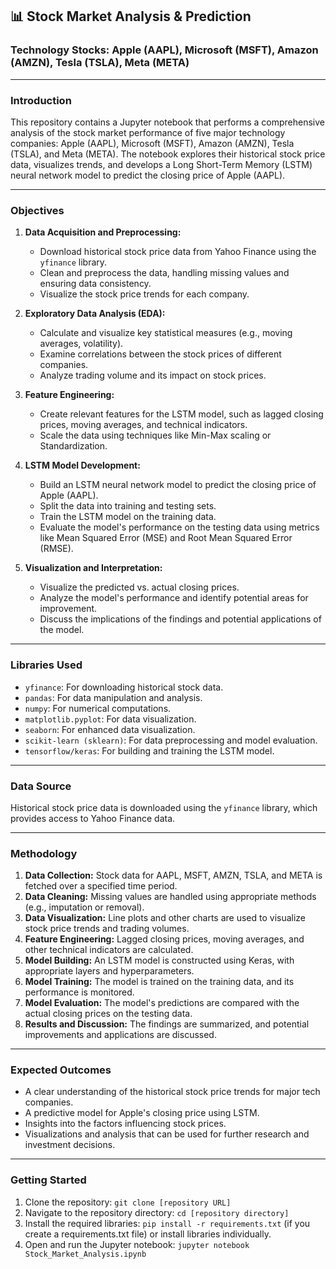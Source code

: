 ## 📊 Stock Market Analysis & Prediction

### Technology Stocks: Apple (AAPL), Microsoft (MSFT), Amazon (AMZN), Tesla (TSLA), Meta (META)

---

### Introduction

This repository contains a Jupyter notebook that performs a comprehensive analysis of the stock market performance of five major technology companies: Apple (AAPL), Microsoft (MSFT), Amazon (AMZN), Tesla (TSLA), and Meta (META). The notebook explores their historical stock price data, visualizes trends, and develops a Long Short-Term Memory (LSTM) neural network model to predict the closing price of Apple (AAPL).

---

### Objectives

1.  **Data Acquisition and Preprocessing:**
    * Download historical stock price data from Yahoo Finance using the `yfinance` library.
    * Clean and preprocess the data, handling missing values and ensuring data consistency.
    * Visualize the stock price trends for each company.

2.  **Exploratory Data Analysis (EDA):**
    * Calculate and visualize key statistical measures (e.g., moving averages, volatility).
    * Examine correlations between the stock prices of different companies.
    * Analyze trading volume and its impact on stock prices.

3.  **Feature Engineering:**
    * Create relevant features for the LSTM model, such as lagged closing prices, moving averages, and technical indicators.
    * Scale the data using techniques like Min-Max scaling or Standardization.

4.  **LSTM Model Development:**
    * Build an LSTM neural network model to predict the closing price of Apple (AAPL).
    * Split the data into training and testing sets.
    * Train the LSTM model on the training data.
    * Evaluate the model's performance on the testing data using metrics like Mean Squared Error (MSE) and Root Mean Squared Error (RMSE).

5.  **Visualization and Interpretation:**
    * Visualize the predicted vs. actual closing prices.
    * Analyze the model's performance and identify potential areas for improvement.
    * Discuss the implications of the findings and potential applications of the model.

---

### Libraries Used

* `yfinance`: For downloading historical stock data.
* `pandas`: For data manipulation and analysis.
* `numpy`: For numerical computations.
* `matplotlib.pyplot`: For data visualization.
* `seaborn`: For enhanced data visualization.
* `scikit-learn (sklearn)`: For data preprocessing and model evaluation.
* `tensorflow/keras`: For building and training the LSTM model.

---

### Data Source

Historical stock price data is downloaded using the `yfinance` library, which provides access to Yahoo Finance data.

---

### Methodology

1.  **Data Collection:** Stock data for AAPL, MSFT, AMZN, TSLA, and META is fetched over a specified time period.
2.  **Data Cleaning:** Missing values are handled using appropriate methods (e.g., imputation or removal).
3.  **Data Visualization:** Line plots and other charts are used to visualize stock price trends and trading volumes.
4.  **Feature Engineering:** Lagged closing prices, moving averages, and other technical indicators are calculated.
5.  **Model Building:** An LSTM model is constructed using Keras, with appropriate layers and hyperparameters.
6.  **Model Training:** The model is trained on the training data, and its performance is monitored.
7.  **Model Evaluation:** The model's predictions are compared with the actual closing prices on the testing data.
8.  **Results and Discussion:** The findings are summarized, and potential improvements and applications are discussed.

---

### Expected Outcomes

* A clear understanding of the historical stock price trends for major tech companies.
* A predictive model for Apple's closing price using LSTM.
* Insights into the factors influencing stock prices.
* Visualizations and analysis that can be used for further research and investment decisions.

---

### Getting Started

1.  Clone the repository: `git clone [repository URL]`
2.  Navigate to the repository directory: `cd [repository directory]`
3.  Install the required libraries: `pip install -r requirements.txt` (if you create a requirements.txt file) or install libraries individually.
4.  Open and run the Jupyter notebook: `jupyter notebook Stock_Market_Analysis.ipynb`

